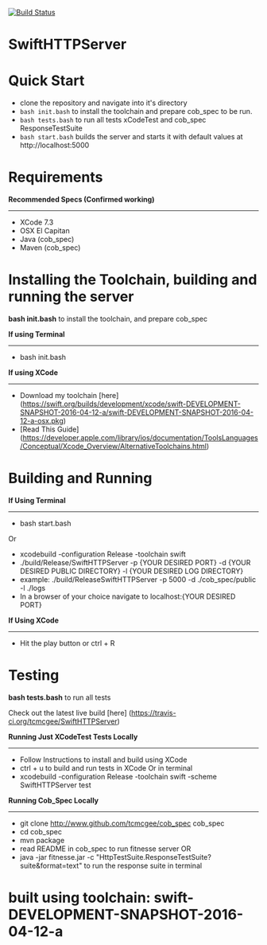 [![Build Status](https://travis-ci.org/tcmcgee/SwiftHTTPServer.svg?branch=master)](https://travis-ci.org/tcmcgee/SwiftHTTPServer)
# SwiftHTTPServer

# Quick Start
- clone the repository and navigate into it's directory
- ```bash init.bash``` to install the toolchain and prepare cob_spec to be run.
- ```bash tests.bash``` to run all tests xCodeTest and cob_spec ResponseTestSuite
- ```bash start.bash``` builds the server and starts it with default values at http://localhost:5000

# Requirements

**Recommended Specs (Confirmed working)**

__________________________________________

- XCode 7.3
- OSX El Capitan
- Java (cob_spec)
- Maven (cob_spec)

# Installing the Toolchain, building and running the server

**bash init.bash** to install the toolchain, and prepare cob_spec

**If using Terminal**
__________________________
- bash init.bash 


**If using XCode**
_____________________________
- Download my toolchain [here] (https://swift.org/builds/development/xcode/swift-DEVELOPMENT-SNAPSHOT-2016-04-12-a/swift-DEVELOPMENT-SNAPSHOT-2016-04-12-a-osx.pkg)
- [Read This Guide] (https://developer.apple.com/library/ios/documentation/ToolsLanguages/Conceptual/Xcode_Overview/AlternativeToolchains.html)

# Building and Running 

**If Using Terminal**
________________________________

- bash start.bash

Or

- xcodebuild -configuration Release -toolchain swift
- ./build/Release/SwiftHTTPServer -p {YOUR DESIRED PORT} -d {YOUR DESIRED PUBLIC DIRECTORY} -l {YOUR DESIRED LOG DIRECTORY}
- example: ./build/ReleaseSwiftHTTPServer -p 5000 -d ./cob_spec/public -l ./logs
- In a browser of your choice navigate to localhost:{YOUR DESIRED PORT}

**If Using XCode**
_________________________________

- Hit the play button or ctrl + R


# Testing 

**bash tests.bash** to run all tests

Check out the latest live build [here] (https://travis-ci.org/tcmcgee/SwiftHTTPServer)

**Running Just XCodeTest Tests Locally**
______________________________

- Follow Instructions to install and build using XCode
- ctrl + u to build and run tests in XCode
Or in terminal
- xcodebuild -configuration Release -toolchain swift  -scheme SwiftHTTPServer test

**Running Cob_Spec Locally**
___________________________

- git clone http://www.github.com/tcmcgee/cob_spec cob_spec
- cd cob_spec
- mvn package
- read README in cob_spec to run fitnesse server
OR
- java -jar fitnesse.jar -c "HttpTestSuite.ResponseTestSuite?suite&format=text"  to run the response suite in terminal

# built using toolchain: swift-DEVELOPMENT-SNAPSHOT-2016-04-12-a 

